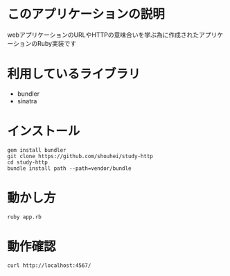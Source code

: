 # このアプリケーションの説明

webアプリケーションのURLやHTTPの意味合いを学ぶ為に作成されたアプリケーションのRuby実装です

# 利用しているライブラリ

* bundler
* sinatra

# インストール

```
gem install bundler
git clone https://github.com/shouhei/study-http
cd study-http
bundle install path --path=vendor/bundle
```

# 動かし方

```
ruby app.rb
```

# 動作確認

```
curl http://localhost:4567/
```
